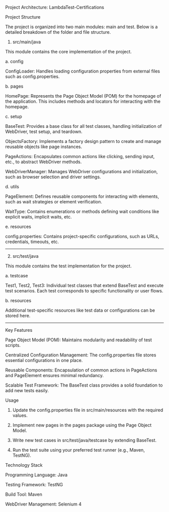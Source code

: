Project Architecture: LambdaTest-Certifications

Project Structure

The project is organized into two main modules: main and test. Below is a detailed breakdown of the folder and file structure.

1. src/main/java

This module contains the core implementation of the project.

a. config

ConfigLoader: Handles loading configuration properties from external files such as config.properties.


b. pages

HomePage: Represents the Page Object Model (POM) for the homepage of the application. This includes methods and locators for interacting with the homepage.


c. setup

BaseTest: Provides a base class for all test classes, handling initialization of WebDriver, test setup, and teardown.

ObjectsFactory: Implements a factory design pattern to create and manage reusable objects like page instances.

PageActions: Encapsulates common actions like clicking, sending input, etc., to abstract WebDriver methods.

WebDriverManager: Manages WebDriver configurations and initialization, such as browser selection and driver settings.


d. utils

PageElement: Defines reusable components for interacting with elements, such as wait strategies or element verification.

WaitType: Contains enumerations or methods defining wait conditions like explicit waits, implicit waits, etc.


e. resources

config.properties: Contains project-specific configurations, such as URLs, credentials, timeouts, etc.



---

2. src/test/java

This module contains the test implementation for the project.

a. testcase

Test1, Test2, Test3: Individual test classes that extend BaseTest and execute test scenarios. Each test corresponds to specific functionality or user flows.


b. resources

Additional test-specific resources like test data or configurations can be stored here.



---

Key Features

Page Object Model (POM): Maintains modularity and readability of test scripts.

Centralized Configuration Management: The config.properties file stores essential configurations in one place.

Reusable Components: Encapsulation of common actions in PageActions and PageElement ensures minimal redundancy.

Scalable Test Framework: The BaseTest class provides a solid foundation to add new tests easily.


Usage

1. Update the config.properties file in src/main/resources with the required values.


2. Implement new pages in the pages package using the Page Object Model.


3. Write new test cases in src/test/java/testcase by extending BaseTest.


4. Run the test suite using your preferred test runner (e.g., Maven, TestNG).



Technology Stack

Programming Language: Java

Testing Framework: TestNG

Build Tool: Maven

WebDriver Management: Selenium 4
